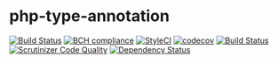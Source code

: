 # php-type-annotation

[![Build Status](https://travis-ci.org/Dgame/php-type-annotation.svg?branch=master)](https://travis-ci.org/Dgame/php-type-annotation)
[![BCH compliance](https://bettercodehub.com/edge/badge/Dgame/php-type-annotation?branch=master)](https://bettercodehub.com/)
[![StyleCI](https://styleci.io/repos/104107738/shield?branch=master)](https://styleci.io/repos/104107738)
[![codecov](https://codecov.io/gh/Dgame/php-type-annotation/branch/master/graph/badge.svg)](https://codecov.io/gh/Dgame/php-type-annotation)
[![Build Status](https://scrutinizer-ci.com/g/Dgame/php-type-annotation/badges/build.png?b=master)](https://scrutinizer-ci.com/g/Dgame/php-type-annotation/build-status/master)
[![Scrutinizer Code Quality](https://scrutinizer-ci.com/g/Dgame/php-type-annotation/badges/quality-score.png?b=master)](https://scrutinizer-ci.com/g/Dgame/php-type-annotation/?branch=master)
[![Dependency Status](https://gemnasium.com/badges/github.com/Dgame/php-type-annotation.svg)](https://gemnasium.com/github.com/Dgame/php-type-annotation)
